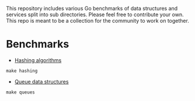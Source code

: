This repository includes various Go benchmarks of data structures and services split into sub directories. Please feel free to contribute your own. This repo is meant to be a collection for the community to work on together.

# Benchmarks
- [Hashing algorithms](https://github.com/kellabyte/go-benchmarks/tree/master/hashing)
```
make hashing
```
- [Queue data structures](https://github.com/kellabyte/go-benchmarks/tree/master/queues)
```
make queues
```

